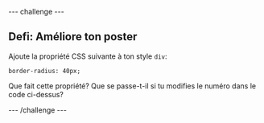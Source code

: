 \--- challenge \---

## Defi: Améliore ton poster

Ajoute la propriété CSS suivante à ton style ` div `:

    border-radius: 40px;
    

Que fait cette propriété? Que se passe-t-il si tu modifies le numéro dans le code ci-dessus?

\--- /challenge \---